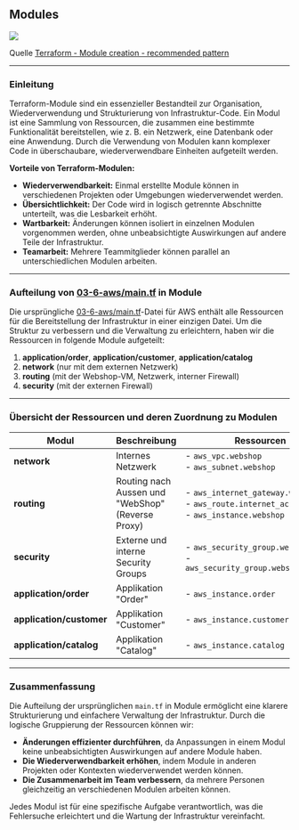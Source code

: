 ## Modules

![](https://developer.hashicorp.com/_next/image?url=https%3A%2F%2Fcontent.hashicorp.com%2Fapi%2Fassets%3Fproduct%3Dtutorials%26version%3Dmain%26asset%3Dpublic%252Fimg%252Fterraform%252Frecommended-patterns%252Fnetwork-module.png%26width%3D3305%26height%3D1676&w=3840&q=75&dpl=dpl_GALqHaXkWTJP2WQZx1hTcX21A5MZ)

Quelle [Terraform - Module creation - recommended pattern](https://developer.hashicorp.com/terraform/tutorials/modules/pattern-module-creation)

- - -

### Einleitung

Terraform-Module sind ein essenzieller Bestandteil zur Organisation, Wiederverwendung und Strukturierung von Infrastruktur-Code. Ein Modul ist eine Sammlung von Ressourcen, die zusammen eine bestimmte Funktionalität bereitstellen, wie z. B. ein Netzwerk, eine Datenbank oder eine Anwendung. Durch die Verwendung von Modulen kann komplexer Code in überschaubare, wiederverwendbare Einheiten aufgeteilt werden.

**Vorteile von Terraform-Modulen:**

- **Wiederverwendbarkeit:** Einmal erstellte Module können in verschiedenen Projekten oder Umgebungen wiederverwendet werden.
- **Übersichtlichkeit:** Der Code wird in logisch getrennte Abschnitte unterteilt, was die Lesbarkeit erhöht.
- **Wartbarkeit:** Änderungen können isoliert in einzelnen Modulen vorgenommen werden, ohne unbeabsichtigte Auswirkungen auf andere Teile der Infrastruktur.
- **Teamarbeit:** Mehrere Teammitglieder können parallel an unterschiedlichen Modulen arbeiten.

---

### Aufteilung von [03-6-aws/main.tf](../03-6-aws/main.tf) in Module

Die ursprüngliche [03-6-aws/main.tf](../03-6-aws/main.tf)-Datei für AWS enthält alle Ressourcen für die Bereitstellung der Infrastruktur in einer einzigen Datei. Um die Struktur zu verbessern und die Verwaltung zu erleichtern, haben wir die Ressourcen in folgende Module aufgeteilt:

1. **application/order**, **application/customer**, **application/catalog**
2. **network** (nur mit dem externen Netzwerk)
3. **routing** (mit der Webshop-VM, Netzwerk, interner Firewall)
4. **security** (mit der externen Firewall)

---

### **Übersicht der Ressourcen und deren Zuordnung zu Modulen**

| **Modul**                 | **Beschreibung**                                        | **Ressourcen**                                                                                         |
|---------------------------|---------------------------------------------------------|---------------------------------------------------------------------------------------------------------|
| **network**               | Internes Netzwerk                                       | - `aws_vpc.webshop`<br>- `aws_subnet.webshop`                                           |
| **routing**               | Routing nach Aussen und "WebShop" (Reverse Proxy)       | - `aws_internet_gateway.webshop`<br>- `aws_route.internet_access`<br>- `aws_instance.webshop`     |
| **security**              | Externe und interne Security Groups                     | - `aws_security_group.webshop`<br>- `aws_security_group.webshop_intern`                         |
| **application/order**     | Applikation "Order"                                     | - `aws_instance.order`                                                                          |
| **application/customer**  | Applikation "Customer"                                  | - `aws_instance.customer`                                                                       |
| **application/catalog**   | Applikation "Catalog"                                   | - `aws_instance.catalog`                                                                        |

---

### **Zusammenfassung**

Die Aufteilung der ursprünglichen `main.tf` in Module ermöglicht eine klarere Strukturierung und einfachere Verwaltung der Infrastruktur. Durch die logische Gruppierung der Ressourcen können wir:

- **Änderungen effizienter durchführen**, da Anpassungen in einem Modul keine unbeabsichtigten Auswirkungen auf andere Module haben.
- **Die Wiederverwendbarkeit erhöhen**, indem Module in anderen Projekten oder Kontexten wiederverwendet werden können.
- **Die Zusammenarbeit im Team verbessern**, da mehrere Personen gleichzeitig an verschiedenen Modulen arbeiten können.

Jedes Modul ist für eine spezifische Aufgabe verantwortlich, was die Fehlersuche erleichtert und die Wartung der Infrastruktur vereinfacht.





